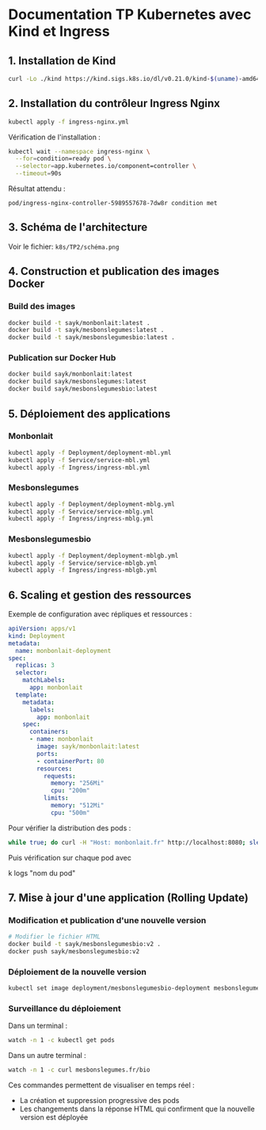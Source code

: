 # Documentation TP Kubernetes avec Kind et Ingress

## 1. Installation de Kind

```bash
curl -Lo ./kind https://kind.sigs.k8s.io/dl/v0.21.0/kind-$(uname)-amd64
```

## 2. Installation du contrôleur Ingress Nginx

```bash
kubectl apply -f ingress-nginx.yml
```

Vérification de l'installation :
```bash
kubectl wait --namespace ingress-nginx \
  --for=condition=ready pod \
  --selector=app.kubernetes.io/component=controller \
  --timeout=90s
```

Résultat attendu :
```
pod/ingress-nginx-controller-5989557678-7dw8r condition met
```

## 3. Schéma de l'architecture

Voir le fichier: `k8s/TP2/schéma.png`

## 4. Construction et publication des images Docker

### Build des images
```bash
docker build -t sayk/monbonlait:latest .
docker build -t sayk/mesbonslegumes:latest .
docker build -t sayk/mesbonslegumesbio:latest .
```

### Publication sur Docker Hub
```bash
docker build sayk/monbonlait:latest
docker build sayk/mesbonslegumes:latest
docker build sayk/mesbonslegumesbio:latest
```

## 5. Déploiement des applications

### Monbonlait
```bash
kubectl apply -f Deployment/deployment-mbl.yml
kubectl apply -f Service/service-mbl.yml
kubectl apply -f Ingress/ingress-mbl.yml
```

### Mesbonslegumes
```bash
kubectl apply -f Deployment/deployment-mblg.yml
kubectl apply -f Service/service-mblg.yml
kubectl apply -f Ingress/ingress-mblg.yml
```

### Mesbonslegumesbio
```bash
kubectl apply -f Deployment/deployment-mblgb.yml
kubectl apply -f Service/service-mblgb.yml
kubectl apply -f Ingress/ingress-mblgb.yml
```

## 6. Scaling et gestion des ressources

Exemple de configuration avec répliques et ressources :

```yaml
apiVersion: apps/v1
kind: Deployment
metadata:
  name: monbonlait-deployment
spec:
  replicas: 3
  selector:
    matchLabels:
      app: monbonlait
  template:
    metadata:
      labels:
        app: monbonlait
    spec:
      containers:
      - name: monbonlait
        image: sayk/monbonlait:latest
        ports:
        - containerPort: 80
        resources:
          requests:
            memory: "256Mi"
            cpu: "200m"
          limits:
            memory: "512Mi"
            cpu: "500m"
```

Pour vérifier la distribution des pods :
```bash
while true; do curl -H "Host: monbonlait.fr" http://localhost:8080; sleep 0.1; done
```
Puis vérification sur chaque pod avec 

k logs "nom du pod"

## 7. Mise à jour d'une application (Rolling Update)

### Modification et publication d'une nouvelle version
```bash
# Modifier le fichier HTML
docker build -t sayk/mesbonslegumesbio:v2 .
docker push sayk/mesbonslegumesbio:v2
```

### Déploiement de la nouvelle version
```bash
kubectl set image deployment/mesbonslegumesbio-deployment mesbonslegumesbio=sayk/mesbonslegumesbio:v2.0.1
```

### Surveillance du déploiement

Dans un terminal :
```bash
watch -n 1 -c kubectl get pods
```

Dans un autre terminal :
```bash
watch -n 1 -c curl mesbonslegumes.fr/bio
```

Ces commandes permettent de visualiser en temps réel :
- La création et suppression progressive des pods
- Les changements dans la réponse HTML qui confirment que la nouvelle version est déployée